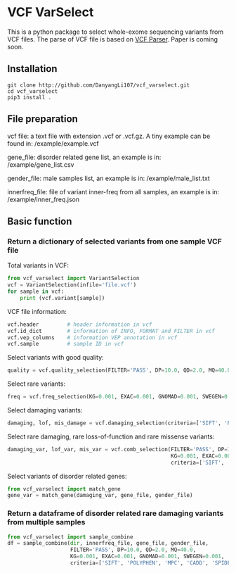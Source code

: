 # VCF VarSelect
This is a python package to select whole-exome sequencing variants from VCF files. The parse of VCF file is based on [VCF Parser](https://github.com/moonso/vcf_parser). Paper is coming soon. 

## Installation
```shell script
git clone http://github.com/DanyangLi107/vcf_varselect.git
cd vcf_varselect
pip3 install .
```

## File preparation
vcf file: a text file with extension .vcf or .vcf.gz. A tiny example can be found in: /example/example.vcf

gene_file: disorder related gene list, an example is in: /example/gene_list.csv

gender_file: male samples list, an example is in: /example/male_list.txt

innerfreq_file: file of variant inner-freq from all samples, an example is in: /example/inner_freq.json

## Basic function
### Return a dictionary of selected variants from one sample VCF file
Total variants in VCF:
```python
from vcf_varselect import VariantSelection
vcf = VariantSelection(infile='file.vcf')
for sample in vcf:
    print (vcf.variant[sample])
```
VCF file information:
```python
vcf.header         # header information in vcf
vcf.id_dict        # information of INFO, FORMAT and FILTER in vcf
vcf.vep_columns    # information VEP annotation in vcf
vcf.sample         # sample ID in vcf
```
Select variants with good quality:
```python
quality = vcf.quality_selection(FILTER='PASS', DP=10.0, QD=2.0, MQ=40.0)
``` 
Select rare variants:
```python
freq = vcf.freq_selection(KG=0.001, EXAC=0.001, GNOMAD=0.001, SWEGEN=0.001, innerfreqfile=innerfreq_file)
```
Select damaging variants:
```python
damaging, lof, mis_damage = vcf.damaging_selection(criteria=['SIFT', 'POLYPHEN', 'MPC', 'CADD', 'SPIDEX', 'PHYLOP'])
```
Select rare damaging, rare loss-of-function and rare missense variants:
```python
damaging_var, lof_var, mis_var = vcf.comb_selection(FILTER='PASS', DP=10.0, QD=2.0, MQ=40.0,
                                                    KG=0.001, EXAC=0.001, GNOMAD=0.001, SWEGEN=0.001, innerfreqfile=innerfreq_file,
                                                    criteria=['SIFT', 'POLYPHEN', 'MPC', 'CADD', 'SPIDEX', 'PHYLOP'])
```
Select variants of disorder related genes:
```python
from vcf_varselect import match_gene
gene_var = match_gene(damaging_var, gene_file, gender_file)
```
### Return a dataframe of disorder related rare damaging variants from multiple samples
```python
from vcf_varselect import sample_combine
df = sample_combine(dir, innerfreq_file, gene_file, gender_file,
                    FILTER='PASS', DP=10.0, QD=2.0, MQ=40.0,
                    KG=0.001, EXAC=0.001, GNOMAD=0.001, SWEGEN=0.001,
                    criteria=['SIFT', 'POLYPHEN', 'MPC', 'CADD', 'SPIDEX', 'PHYLOP'])
```

